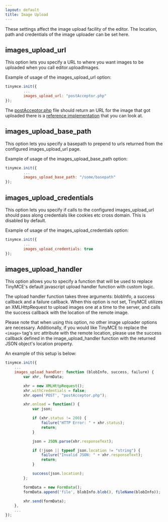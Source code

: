 ```yaml
---
layout: default
title: Image Upload
---
```


These settings affect the image upload facility of the editor. The location, path and credentials of the image uploader can be set here.

## images_upload_url

This option lets you specify a URL to where you want images to be uploaded when you call editor.uploadImages.

Example of usage of the images_upload_url option:

```js
tinymce.init({
        ...
        images_upload_url: "postAcceptor.php"
});
```

The [postAcceptor.php](http://www.tinymce.com/wiki.php/PHP_Upload_Handler) file should return an URL for the image that got uploaded there is a [reference implementation](http://www.tinymce.com/wiki.php/PHP_Upload_Handler) that you can look at.

## images_upload_base_path

This option lets you specify a basepath to prepend to urls returned from the configured images_upload_url page.

Example of usage of the images_upload_base_path option:

```js
tinymce.init({
        ...
        images_upload_base_path: "/some/basepath"
});
```

## images_upload_credentials

This option lets you specify if calls to the configured images_upload_url should pass along credentials like cookies etc cross domain. This is disabled by default.

Example of usage of the images_upload_credentials option:

```js
tinymce.init({
        ...
        images_upload_credentials: true
});
```

## images_upload_handler

This option allows you to specify a function that will be used to replace TinyMCE's default javascript upload handler function with custom logic.

The upload handler function takes three arguments: blobInfo, a success callback and a failure callback. When this option is not set, TinyMCE utilizes an XMLHttpRequest to upload images one at a time to the server, and calls the success callback with the location of the remote image.

Please note that when using this option, no other image uploader options are necessary. Additionally, if you would like TinyMCE to replace the `<image>` tag's src attribute with the remote location, please use the success callback defined in the image_upload_handler function with the returned JSON object's location property.

An example of this setup is below:

```js
tinymce.init({
    ...
    images_upload_handler: function (blobInfo, success, failure) {
        var xhr, formData;

        xhr = new XMLHttpRequest();
        xhr.withCredentials = false;
        xhr.open('POST', "postAcceptor.php");

        xhr.onload = function() {
            var json;

            if (xhr.status != 200) {
                failure("HTTP Error: " + xhr.status);
                return;
            }

            json = JSON.parse(xhr.responseText);

            if (!json || typeof json.location != "string") {
                failure("Invalid JSON: " + xhr.responseText);
                return;
            }

            success(json.location);
        };

        formData = new FormData();
        formData.append('file', blobInfo.blob(), fileName(blobInfo));

        xhr.send(formData);
    },
    ...
});
```
